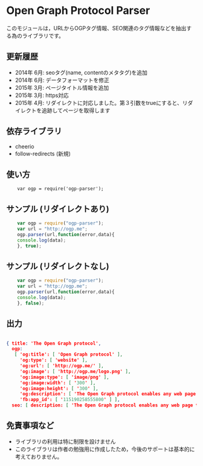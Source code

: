 # Open Graph Protocol Parser
このモジュールは，URLからOGPタグ情報、SEO関連のタグ情報などを抽出する為のライブラリです。

## 更新履歴
* 2014年 6月: seoタグ(name, contentのメタタグ)を追加
* 2014年 6月: データフォーマットを修正
* 2015年 3月: ページタイトル情報を追加
* 2015年 3月: https対応
* 2015年 4月: リダイレクトに対応しました。第３引数をtrueにすると、リダイレクトを追跡してページを取得します

## 依存ライブラリ
* cheerio
* follow-redirects (新規)

## 使い方
```
    var ogp = require('ogp-parser');
```

## サンプル (リダイレクトあり)
```javascript
    var ogp = require("ogp-parser");
    var url = "http://ogp.me";
    ogp.parser(url,function(error,data){
	console.log(data);
    }, true);
```

## サンプル (リダイレクトなし)
```javascript
    var ogp = require("ogp-parser");
    var url = "http://ogp.me";
    ogp.parser(url,function(error,data){
	console.log(data);
    }, false);
```

## 出力
```json

{ title: 'The Open Graph protocol',
  ogp: 
   [ 'og:title': [ 'Open Graph protocol' ],
     'og:type': [ 'website' ],
     'og:url': [ 'http://ogp.me/' ],
     'og:image': [ 'http://ogp.me/logo.png' ],
     'og:image:type': [ 'image/png' ],
     'og:image:width': [ '300' ],
     'og:image:height': [ '300' ],
     'og:description': [ 'The Open Graph protocol enables any web page to become a rich object in a social graph.' ],
     'fb:app_id': [ '115190258555800' ] ],
  seo: [ description: [ 'The Open Graph protocol enables any web page to become a rich object in a social graph.' ] ] }

```

## 免責事項など
* ライブラリの利用は特に制限を設けません
* このライブラリは作者の勉強用に作成したため，今後のサポートは基本的に考えておりません。
